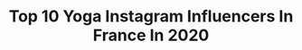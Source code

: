 ---
title: Top 10 Yoga Instagram Influencers In France In 2020
description: >-
  Find top yoga Instagram influencers in France in 2020. Most popular hashtags: #yoga #confinement #yogapractice #yogagirl.
platform: Instagram
profiles:
  - username: "val_1152"
    fullname: >-
      Valérie _ Fitness & Féminité
    location: "France"
    followers: 7465
    engagement: 984
    commentsToLikes: 0.124611
    avatar: "https://instagram.fphx1-2.fna.fbcdn.net/v/t51.2885-19/s320x320/56985615_2286472091571107_3483767683114074112_n.jpg?_nc_ht=instagram.fphx1-2.fna.fbcdn.net&_nc_ohc=0pjxzm6one0AX_NCwBJ&oh=750c04ef929c848f113c260287a1c278&oe=5EB48327"
    verified: false
    hashtags: "#teamsosobodyshape, #music, #fitmum, #after40"
  - username: "kinzingertonya"
    fullname: >-
      Tonya KINZINGER
    location: "France"
    followers: 43529
    engagement: 314
    commentsToLikes: 0.053289
    avatar: "https://scontent-lhr8-1.cdninstagram.com/v/t51.2885-19/s320x320/40397710_482867162192271_6165745283658416128_n.jpg?_nc_ht=scontent-lhr8-1.cdninstagram.com&_nc_ohc=naLutlqj3OsAX9UaiuR&oh=b9bf72cb50cb4ae6dabbdc6b4dcf155c&oe=5EBA662E"
    verified: true
    hashtags: "#team, #beautiful, #grateful, #instamoment"
  - username: "anais_gues"
    fullname: >-
      Ana IS
    location: "France"
    followers: 6127
    engagement: 1365
    commentsToLikes: 0.030178
    avatar: "https://scontent-ams4-1.cdninstagram.com/v/t51.2885-19/s320x320/41684299_1463437380466818_4358086904181161984_n.jpg?_nc_ht=scontent-ams4-1.cdninstagram.com&_nc_ohc=HgGPle2_d3gAX9MBqme&oh=850d3c39ca62abee1e1fa5144eaca0b9&oe=5EBAEA27"
    verified: false
    hashtags: "#yogalove, #healthy, #health, #yogaeverydamnday"
  - username: "tatianayoga"
    fullname: >-
      Tatiana AvilaBouru✨YogaTeacher
    location: "France"
    followers: 38676
    engagement: 528
    commentsToLikes: 0.071408
    avatar: "https://scontent-amt2-1.cdninstagram.com/v/t51.2885-19/s320x320/91629729_1742897792519964_4240396940480610304_n.jpg?_nc_ht=scontent-amt2-1.cdninstagram.com&_nc_ohc=EZ7tyXzvB3cAX_hDoJs&oh=6673a52d21662e1b1833f6dd4ff4d4a0&oe=5EB77DF7"
    verified: false
    hashtags: "#loveyourself, #presspause, #standingsplit, #handstand"
  - username: "calimoralesm6"
    fullname: >-
      Cali Morales
    location: "France"
    followers: 10703
    engagement: 1009
    commentsToLikes: 0.076574
    avatar: "https://scontent-ams4-1.cdninstagram.com/v/t51.2885-19/s320x320/66717078_483270219165982_7715116626445598720_n.jpg?_nc_ht=scontent-ams4-1.cdninstagram.com&_nc_ohc=2aNZ4HC4mW0AX8KXgqM&oh=6097c14684ef0696f6c89d5107c2b672&oe=5EBA7C84"
    verified: false
    hashtags: "#photo, #smile, #weathergirl, #coronavirus"
  - username: "levsky.ink"
    fullname: >-
      Lesvky Ink Yoga / Spm Ta Mere
    location: "France"
    followers: 26897
    engagement: 559
    commentsToLikes: 0.066471
    avatar: "https://scontent-ams4-1.cdninstagram.com/v/t51.2885-19/s320x320/85043617_485624082134665_2598418599483801600_n.jpg?_nc_ht=scontent-ams4-1.cdninstagram.com&_nc_ohc=LPbey4jsCa0AX_36o6s&oh=5df801bea947cf837b727dc95268d686&oe=5EBA5399"
    verified: false
    hashtags: "#imdreamingof, #jesuisunevictime, #hmxme, #biodehautenbas"
  - username: "girlinthelens"
    fullname: >-
      Natasha
    location: "France"
    followers: 22622
    engagement: 415
    commentsToLikes: 0.045193
    avatar: "https://scontent-lhr8-1.cdninstagram.com/v/t51.2885-19/s320x320/54513693_291444601755781_3450196874403774464_n.jpg?_nc_ht=scontent-lhr8-1.cdninstagram.com&_nc_ohc=ldZiDOGzW6EAX_CuoNT&oh=f3c41b7ee7956832eece7b91990354a7&oe=5EBA3EDC"
    verified: false
    hashtags: "#internationalwomensday, #3698, #disabledpeoplearehot, #girlsofstormandshadow"
  - username: "santamila_"
    fullname: >-
      SantaMila
    location: "France"
    followers: 16215
    engagement: 284
    commentsToLikes: 0.064499
    avatar: "https://scontent-lhr8-1.cdninstagram.com/v/t51.2885-19/s320x320/19985060_153036508582687_2043649115652358144_a.jpg?_nc_ht=scontent-lhr8-1.cdninstagram.com&_nc_ohc=s1BEPtwCVF8AX8Zbmnv&oh=3e6fc9c84598a4f87d7ccd0f7dc70353&oe=5EB9625D"
    verified: false
    hashtags: "#yogalife, #coachingpriv, #gigaro, #mondaymood"
  - username: "alisoncossenet"
    fullname: >-
      Alison Cossenet
    location: "France"
    followers: 26524
    engagement: 441
    commentsToLikes: 0.031512
    avatar: "https://scontent-ams4-1.cdninstagram.com/v/t51.2885-19/s320x320/83651808_234425734255451_2475375959776165888_n.jpg?_nc_ht=scontent-ams4-1.cdninstagram.com&_nc_ohc=OZgSi38ARswAX-fNDm2&oh=cf724f16e166545da5367171d8be2644&oe=5EBAB004"
    verified: false
    hashtags: "#chris, #aurelie, #dodo, #amaplace"
  - username: "asnajda"
    fullname: >-
      Anne-Sophie
    location: "France"
    followers: 23664
    engagement: 388
    commentsToLikes: 0.038444
    avatar: "https://scontent-lhr8-1.cdninstagram.com/v/t51.2885-19/10005719_513271485515099_1085223367_a.jpg?_nc_ht=scontent-lhr8-1.cdninstagram.com&_nc_ohc=7Y4TcsHvf_kAX9awunr&oh=059c91e4dafd5173de916b372edf72ed&oe=5EBCA846"
    verified: false
    hashtags: "#homesweethome, #practiseandalliscoming, #travellingkids, #urdhvamukhasvanasana"
---